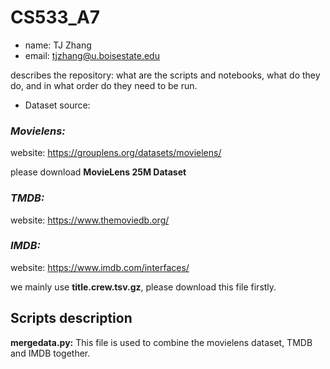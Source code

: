 # CS533_A7
- name: TJ Zhang
- email: tjzhang@u.boisestate.edu


describes the repository: what are the scripts and notebooks, what do they do, and in what order do they need to be run.

- Dataset source:

### *Movielens:* 

website: https://grouplens.org/datasets/movielens/

please download **MovieLens 25M Dataset**

### *TMDB:* 

website: https://www.themoviedb.org/

### *IMDB:* 

website: https://www.imdb.com/interfaces/

we mainly use **title.crew.tsv.gz**, please download this file firstly.

## Scripts description

**mergedata.py:** This file is used to combine the movielens dataset, TMDB and IMDB together.

